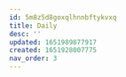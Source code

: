 ```yaml
---
id: 5m8z5d8goxqlhnnbftykvxq
title: Daily
desc: ''
updated: 1651989877917
created: 1651928007775
nav_order: 3
---
```


